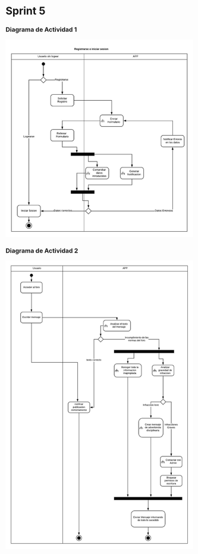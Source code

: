 # Sprint 5

### Diagrama de Actividad 1

![DiagramaDeActividad1](./imagenes/diagrama_actividad_1.jpeg)



### Diagrama de Actividad  2

![DiagramaDeActividad2](./imagenes/Diagrama_actividad_2.jpeg)


